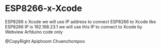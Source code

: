 # ESP8266-x-Xcode
ESP8266 x Xcode we will use IP address to connect ESP8266 to Xcode
like ESP8266 IP is 192.168.23.1 we will use this IP to connect to Xcode by Webview
Arfduino code only

@CopyRight Apiphoom Chuenchompoo

